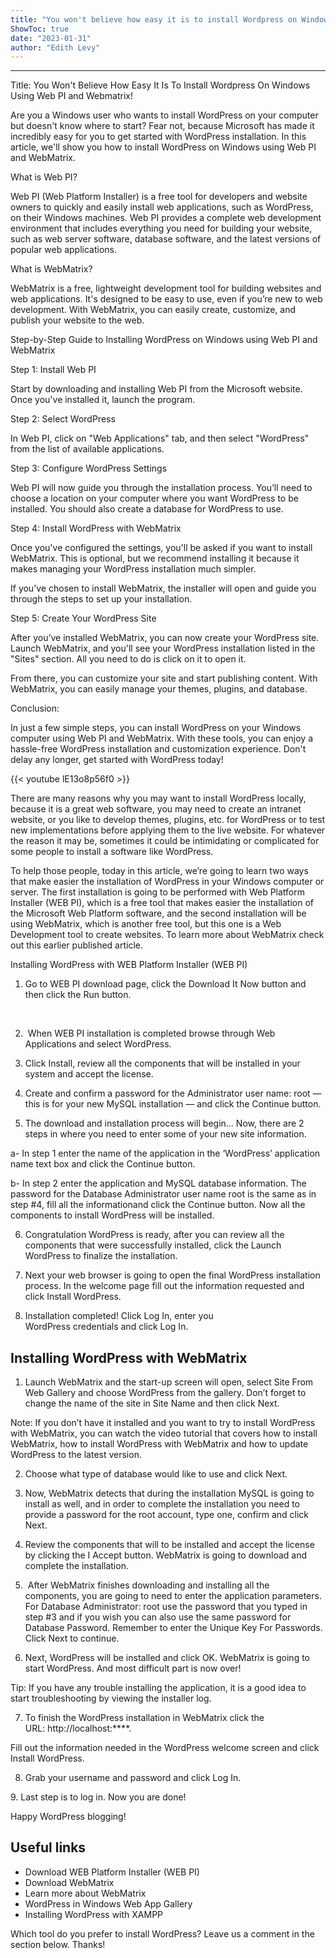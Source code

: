```yaml
---
title: "You won't believe how easy it is to install Wordpress on Windows using Web PI and Webmatrix!"
ShowToc: true 
date: "2023-01-31"
author: "Edith Levy"
---
```

*****
Title: You Won't Believe How Easy It Is To Install Wordpress On Windows Using Web PI and Webmatrix!

Are you a Windows user who wants to install WordPress on your computer but doesn't know where to start? Fear not, because Microsoft has made it incredibly easy for you to get started with WordPress installation. In this article, we'll show you how to install WordPress on Windows using Web PI and WebMatrix.

What is Web PI?

Web PI (Web Platform Installer) is a free tool for developers and website owners to quickly and easily install web applications, such as WordPress, on their Windows machines. Web PI provides a complete web development environment that includes everything you need for building your website, such as web server software, database software, and the latest versions of popular web applications.

What is WebMatrix?

WebMatrix is a free, lightweight development tool for building websites and web applications. It's designed to be easy to use, even if you’re new to web development. With WebMatrix, you can easily create, customize, and publish your website to the web.

Step-by-Step Guide to Installing WordPress on Windows using Web PI and WebMatrix

Step 1: Install Web PI

Start by downloading and installing Web PI from the Microsoft website. Once you've installed it, launch the program.

Step 2: Select WordPress

In Web PI, click on "Web Applications" tab, and then select "WordPress" from the list of available applications.

Step 3: Configure WordPress Settings

Web PI will now guide you through the installation process. You’ll need to choose a location on your computer where you want WordPress to be installed. You should also create a database for WordPress to use.

Step 4: Install WordPress with WebMatrix

Once you've configured the settings, you'll be asked if you want to install WebMatrix. This is optional, but we recommend installing it because it makes managing your WordPress installation much simpler.

If you've chosen to install WebMatrix, the installer will open and guide you through the steps to set up your installation.

Step 5: Create Your WordPress Site

After you’ve installed WebMatrix, you can now create your WordPress site. Launch WebMatrix, and you'll see your WordPress installation listed in the "Sites" section. All you need to do is click on it to open it.

From there, you can customize your site and start publishing content. With WebMatrix, you can easily manage your themes, plugins, and database.

Conclusion:

In just a few simple steps, you can install WordPress on your Windows computer using Web PI and WebMatrix. With these tools, you can enjoy a hassle-free WordPress installation and customization experience. Don't delay any longer, get started with WordPress today!

{{< youtube lE13o8p56f0 >}} 



There are many reasons why you may want to install WordPress locally, because it is a great web software, you may need to create an intranet website, or you like to develop themes, plugins, etc. for WordPress or to test new implementations before applying them to the live website. For whatever the reason it may be, sometimes it could be intimidating or complicated for some people to install a software like WordPress.
 
To help those people, today in this article, we’re going to learn two ways that make easier the installation of WordPress in your Windows computer or server. The first installation is going to be performed with Web Platform Installer (WEB PI), which is a free tool that makes easier the installation of the Microsoft Web Platform software, and the second installation will be using WebMatrix, which is another free tool, but this one is a Web Development tool to create websites. To learn more about WebMatrix check out this earlier published article.
 
Installing WordPress with WEB Platform Installer (WEB PI)
 
1. Go to WEB PI download page, click the Download It Now button and then click the Run button.
 

 
 
 
2.  When WEB PI installation is completed browse through Web Applications and select WordPress.
 
3. Click Install, review all the components that will be installed in your system and accept the license.
 
4. Create and confirm a password for the Administrator user name: root — this is for your new MySQL installation — and click the Continue button.
 
5. The download and installation process will begin… Now, there are 2 steps in where you need to enter some of your new site information.
 
a- In step 1 enter the name of the application in the ‘WordPress’ application name text box and click the Continue button.
 
b- In step 2 enter the application and MySQL database information. The password for the Database Administrator user name root is the same as in step #4, fill all the informationand click the Continue button. Now all the components to install WordPress will be installed.
 
6. Congratulation WordPress is ready, after you can review all the components that were successfully installed, click the Launch WordPress to finalize the installation.
 
7. Next your web browser is going to open the final WordPress installation process. In the welcome page fill out the information requested and click Install WordPress.
 
8. Installation completed! Click Log In, enter you WordPress credentials and click Log In.
 
## Installing WordPress with WebMatrix
 
1. Launch WebMatrix and the start-up screen will open, select Site From Web Gallery and choose WordPress from the gallery. Don’t forget to change the name of the site in Site Name and then click Next.
 
Note: If you don’t have it installed and you want to try to install WordPress with WebMatrix, you can watch the video tutorial that covers how to install WebMatrix, how to install WordPress with WebMatrix and how to update WordPress to the latest version.
 
2. Choose what type of database would like to use and click Next.
 
3. Now, WebMatrix detects that during the installation MySQL is going to install as well, and in order to complete the installation you need to provide a password for the root account, type one, confirm and click Next.
 
4. Review the components that will to be installed and accept the license by clicking the I Accept button. WebMatrix is going to download and complete the installation.
 
5.  After WebMatrix finishes downloading and installing all the components, you are going to need to enter the application parameters. For Database Administrator: root use the password that you typed in step #3 and if you wish you can also use the same password for Database Password. Remember to enter the Unique Key For Passwords. Click Next to continue.
 
6. Next, WordPress will be installed and click OK. WebMatrix is going to start WordPress. And most difficult part is now over!
 
Tip: If you have any trouble installing the application, it is a good idea to start troubleshooting by viewing the installer log.
 
7. To finish the WordPress installation in WebMatrix click the URL: http://localhost:****.
 
Fill out the information needed in the WordPress welcome screen and click Install WordPress.
 
8. Grab your username and password and click Log In.
 
9. Last step is to log in. Now you are done!
 
Happy WordPress blogging!
 
## Useful links
 
- Download WEB Platform Installer (WEB PI)
 - Download WebMatrix
 - Learn more about WebMatrix
 - WordPress in Windows Web App Gallery
 - Installing WordPress with XAMPP

 
Which tool do you prefer to install WordPress? Leave us a comment in the section below. Thanks!




